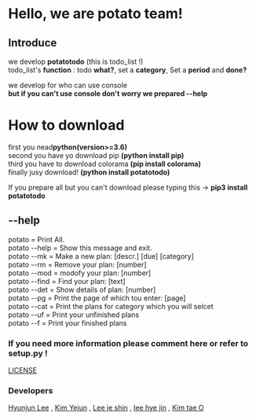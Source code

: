 # Hello, we are potato team!

## Introduce
we develop **potatotodo** (this is todo_list !)  
todo_list's **function** : todo **what?**, set a **category**, Set a **period** and **done?** 

we develop for who can use console  
**but if you can't use console don't worry we prepared --help**

# How to download
first you nead**python(version>=3.6)**    
second you have yo download pip **(python install pip)**  
third you have to download colorama **(pip install colorama)**  
finally jusy download! **(python install potatotodo)**

If you prepare all but you can't download please typing this -> **pip3 install potatotodo**


## --help  
potato =           Print All.  
potato --help =    Show this message and exit.  
potato --mk =      Make a new plan: [descr.] [due] [category]  
potato --rm =      Remove your plan: [number]  
potato --mod =     modofy your plan: [number]  
potato --find =    Find your plan: [text]  
potato --det =     Show details of plan: [number]  
potato --pg =      Print the page of which tou enter: [page]  
potato --cat =     Print the plans for category which you will selcet  
potato --uf =      Print your unfinished plans  
potato --f =       Print your finished plans  

### If you need more information please comment here or refer to setup.py !
[LICENSE](https://github.com/bean3/to-do-list/blob/master/LICENSE)

### Developers
[Hyunjun Lee](https://github.com/Alpacadabra/to-do-list) , [Kim Yejun](https://github.com/kyj0701/to-do-list) , [Lee je shin](https://github.com/BeautifulTommorow/to-do-list) , [lee hye jin](https://github.com/bean3/to-do-list) , [Kim tae O](https://github.com/xodh/to-do-list)
